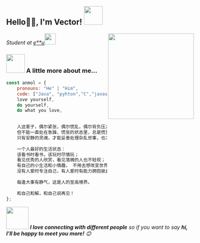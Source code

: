 <!--### Hi there 👋-->

<!--
**IMVector/IMVector** is a ✨ _special_ ✨ repository because its `README.md` (this file) appears on your GitHub profile.

Here are some ideas to get you started:

- 🔭 I’m currently working on ...
- 🌱 I’m currently learning ...
- 👯 I’m looking to collaborate on ...
- 🤔 I’m looking for help with ...
- 💬 Ask me about ...
- 📫 How to reach me: ...
- 😄 Pronouns: ...
- ⚡ Fun fact: ...
-->


<!--
<h2>Namaste🙏🏻, I'm Vector! <img src="https://media.giphy.com/media/12oufCB0MyZ1Go/giphy.gif" width="50"></h2>
<img align='right' src="https://media.giphy.com/media/M9gbBd9nbDrOTu1Mqx/giphy.gif" width="230">
<p><em>Software Engineer at <a href="http://www.cleartax.in">ClearTax</a><img src="https://media.giphy.com/media/WUlplcMpOCEmTGBtBW/giphy.gif" width="30"> 
</em></p>
-->
<h2>Hello🙏🏻, I'm Vector! <img src="https://media.giphy.com/media/12oufCB0MyZ1Go/giphy.gif" width="50"></h2>  <img align='right' src="https://media.giphy.com/media/M9gbBd9nbDrOTu1Mqx/giphy.gif" width="230">  <p><em>Student at <a href="">e**u</a><img src="https://media.giphy.com/media/WUlplcMpOCEmTGBtBW/giphy.gif" width="30"> </em></p>


<!--
![](https://visitor-badge.glitch.me/badge?page_id=anmol098.anmol098)
![Waka Readme](https://github.com/anmol098/anmol098/workflows/Waka%20Readme/badge.svg)
-->
### <img src="https://media.giphy.com/media/VgCDAzcKvsR6OM0uWg/giphy.gif" width="50"> A little more about me...  

```javascript
const anmol = {
    pronouns: "He" | "Him",
    code: ["Java", "pyhton","C","javascript"]
    love yourself,
    do yourself,
    do what you love,

    
    人这辈子，偶尔紧张，偶尔慌乱，偶尔背负压力，都不要紧。
    但不能一直处在急躁、慌张的状态里，总是慌里慌张的人，难成大事。
    只有安静的灵魂，才能妥善处理杂乱世事，也才能细细品尝世间美好。
    
    一个人最好的生活状态： 
    该看书时看书，该玩时尽情玩； 
    看见优秀的人欣赏，看见落魄的人也不轻视； 
    有自己的小生活和小情趣， 不用去想改变世界，努力去活出自己； 
    没有人爱时专注自己，有人爱时有能力拥抱彼此。
    
    每逢大事有静气，这是人的至高境界。
    
    和自己和解，和自己说再见！
};
```
 <!--  
  askMeAbout: ["web dev", "tech", "app dev", "photography"],
    technologies: {
        mobileApp: ["Android App"],
        frontEnd: {
            js: ["Vue", "Nuxt"],
            css: ["materialize", "vuetify", "bootstrap"]
        },
        backEnd: {
            js: ["node", "express", "SuiteScript"],
            python: ["flask"]
        },
        devOps: ["AWS", "Docker🐳", "Route53", "Nginx"],
        databases: ["mongo", "MySql", "sqlite"],
        misc: ["Firebase", "Socket.IO", "selenium", "open-cv", "php", "SuiteApp"]
    },
    architecture: ["Serverless Architecture", "Progressive web applications", "Single page applications"],
    currentProject: "I am developing Extension for NetSuite using SuiteScript2.0",
    funFact: "There are two ways to write error-free programs; only the third one works"


-->
<img src="https://media.giphy.com/media/LnQjpWaON8nhr21vNW/giphy.gif" width="60"> <em><b>I love connecting with different people</b> so if you want to say <b>hi, I'll be happy to meet you more!</b> 😊</em>



<!--END_SECTION:waka-->
<!--
**These Readme stats are generated using Github Action [awesome-readme-stats](https://github.com/anmol098/waka-readme-stats)**
-->
